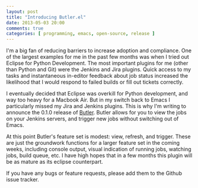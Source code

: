 ```yaml
---
layout: post
title: "Introducing Butler.el"
date: 2013-05-03 20:00
comments: true
categories: [ programming, emacs, open-source, release ]
---
```



I'm a big fan of reducing barriers to increase adoption and compliance. One of the largest examples for me in the past few months was when I tried out Eclipse for Python Development. The most important plugins for me (other than Python and Git) were the Jenkins and Jira plugins. Quick access to my tasks and instantaneous in-editor feedback about job status increased the likelihood that I would respond to failed builds or fill out tickets correctly.

I eventually decided that Eclipse was overkill for Python development, and way too heavy for a Macbook Air. But in my switch back to Emacs I particularly missed my Jira and Jenkins plugins. This is why I'm writing to announce the 0.1.0 release of [Butler](https://github.com/AshtonKem/Butler). Butler allows for you to view the jobs on your Jenkins servers, and trigger new jobs without switching out of Emacs.

At this point Butler's feature set is modest: view, refresh, and trigger. These are just the groundwork functions for a larger feature set in the coming weeks, including console output, visual indication of running jobs, watching jobs, build queue, etc. I have high hopes that in a few months this plugin will be as mature as its eclipse counterpart.

If you have any bugs or feature requests, please add them to the Github issue tracker.

